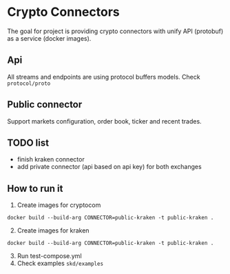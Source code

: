 # Crypto Connectors

The goal for project is providing crypto 
connectors with unify API (protobuf) as a service (docker images).

## Api

All streams and endpoints are using protocol buffers models. Check `protocol/proto`

## Public connector

Support markets configuration, order book, ticker and recent trades. 

## TODO list
- finish kraken connector
- add private connector (api based on api key) for both exchanges

## How to run it

1. Create images for cryptocom

`docker build --build-arg CONNECTOR=public-kraken -t public-kraken .`

2. Create images for kraken

`docker build --build-arg CONNECTOR=public-kraken -t public-kraken .`

3. Run test-compose.yml
4. Check examples `skd/examples`
